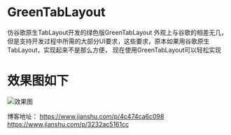 # GreenTabLayout
仿谷歌原生TabLayout开发的绿色版GreenTabLayout
外观上与谷歌的相差无几，但是支持开发过程中所需的大部分UI要求，这些要求，原本如果用谷歌原生TabLayout，实现起来不是那么方便，
现在使用GreenTabLayout可以轻松实现
# 效果图如下
![效果图](https://github.com/18598925736/StudyTabLayout/blob/master/GIF%202020-3-29%2020-18-09.gif)

博客地址：
https://www.jianshu.com/p/4c474ca6c098
https://www.jianshu.com/p/3232ac5161cc

